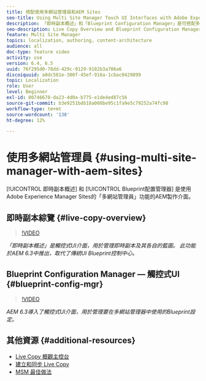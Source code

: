 ```yaml
---
title: 搭配使用多網站管理員和AEM Sites
seo-title: Using Multi Site Manager Touch UI Interfaces with Adobe Experience Manager
description: 「即時副本概述」和「Blueprint Configuration Manager」是可搭配多網站管理員使用的觸控式UI啟用介面。
seo-description: Live Copy Overview and Blueprint Configuration Manager are Touch UI Enabled interfaces for working with Multi Site Manager with Adobe Experience Manager.
feature: Multi Site Manager
topics: localization, authoring, content-architecture
audience: all
doc-type: feature video
activity: use
version: 6.4, 6.5
uuid: 76f295d0-78dd-429c-9129-9182b3a706a6
discoiquuid: a0dc581e-300f-45ef-916a-1cbac0429899
topic: Localization
role: User
level: Beginner
exl-id: 00746678-da23-4d0a-b775-e1de4ed87c56
source-git-commit: b3e9251bdb18a008be95c1fa9e5c79252a74fc98
workflow-type: tm+mt
source-wordcount: '138'
ht-degree: 12%

---
```


# 使用多網站管理員 {#using-multi-site-manager-with-aem-sites}

[!UICONTROL 即時副本概述] 和 [!UICONTROL Blueprint配置管理器] 是使用Adobe Experience Manager Sites的「多網站管理員」功能的AEM製作介面。

## 即時副本綜覽 {#live-copy-overview}

>[!VIDEO](https://video.tv.adobe.com/v/17054?quality=12&learn=on)

*「即時副本概述」是觸控式UI介面，用於管理即時副本及其各自的藍圖。 此功能於AEM 6.3中推出，取代了傳統UI Blueprint控制中心。*

## Blueprint Configuration Manager — 觸控式UI {#blueprint-config-mgr}

>[!VIDEO](https://video.tv.adobe.com/v/17056?quality=12&learn=on)

*AEM 6.3導入了觸控式UI介面，用於管理要在多網站管理器中使用的Blueprint設定。*

## 其他資源 {#additional-resources}

* [Live Copy 概觀主控台](https://helpx.adobe.com/experience-manager/6-5/sites/administering/using/msm-livecopy-overview.html)
* [建立和同步 Live Copy](https://helpx.adobe.com/experience-manager/6-5/sites/administering/using/msm-livecopy.html)
* [MSM 最佳做法](https://helpx.adobe.com/experience-manager/6-5/sites/administering/using/msm-best-practices.html)
